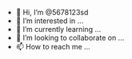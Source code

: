 - 👋 Hi, I’m @5678123sd
- 👀 I’m interested in ...
- 🌱 I’m currently learning ...
- 💞️ I’m looking to collaborate on ...
- 📫 How to reach me ...

<!---
5678123sd/5678123sd is a ✨ special ✨ repository because its `README.md` (this file) appears on your GitHub profile.
You can click the Preview link to take a look at your changes.
--->
